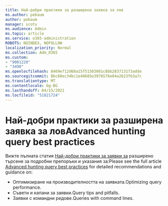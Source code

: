 ```yaml
---
title: Най-добри практики за разширена заявка за лов
ms.author: pebaum
author: pebaum
manager: scotv
ms.audience: Admin
ms.topic: article
ms.service: o365-administration
ROBOTS: NOINDEX, NOFOLLOW
localization_priority: Normal
ms.collection: Adm_O365
ms.custom:
- "9001220"
- "3498"
ms.openlocfilehash: 8469e712d68a15f51503081c8bb283713173adde
ms.sourcegitcommit: 8bc60ec34bc1e40685e3976576e04a2623f63a7c
ms.translationtype: MT
ms.contentlocale: bg-BG
ms.lasthandoff: 04/15/2021
ms.locfileid: "51821724"
---
```

# <a name="advanced-hunting-query-best-practices"></a><span data-ttu-id="ec26b-102">Най-добри практики за разширена заявка за лов</span><span class="sxs-lookup"><span data-stu-id="ec26b-102">Advanced hunting query best practices</span></span>

<span data-ttu-id="ec26b-103">Вижте пълната статия [Най-добри практики за заявки за](https://docs.microsoft.com/windows/security/threat-protection/microsoft-defender-atp/advanced-hunting-best-practices#optimize-query-performance) разширено търсене за подробни препоръки и указания за:</span><span class="sxs-lookup"><span data-stu-id="ec26b-103">Please see the full article [Advanced hunting query best practices](https://docs.microsoft.com/windows/security/threat-protection/microsoft-defender-atp/advanced-hunting-best-practices#optimize-query-performance) for detailed recommendations and guidance on:</span></span>
- <span data-ttu-id="ec26b-104">Оптимизиране на производителността на заявката.</span><span class="sxs-lookup"><span data-stu-id="ec26b-104">Optimizing query performance.</span></span>
- <span data-ttu-id="ec26b-105">Съвети и капани за заявки.</span><span class="sxs-lookup"><span data-stu-id="ec26b-105">Query tips and pitfalls.</span></span>
- <span data-ttu-id="ec26b-106">Заявки с командни редове.</span><span class="sxs-lookup"><span data-stu-id="ec26b-106">Queries with command lines.</span></span>


